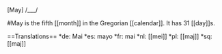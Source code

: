 [May] /___/

#May is the fifth [[month]] in the Gregorian [[calendar]]. It has 31 [[day]]s.

==Translations==
*de: Mai
*es: mayo
*fr: mai
*nl: [[mei]]
*pl: [[maj]]
*sq: [[maj]]